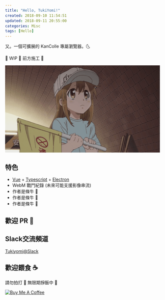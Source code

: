 ```yaml
---
title: "Hello, TukiYomi!"
created: 2018-09-10 11:54:51
updated: 2018-09-11 20:55:00
categories: Misc
tags: [Hello]
---
```


又。一個可擴展的 KanColle 專屬瀏覽器。🌜

<!--more-->

🚧 WIP 🚧 前方施工 🚧

![WIP](https://raw.githubusercontent.com/momocow/tukiyomi/52d3d71cacf1c33a1c2c84a2a3db28df3cfbaec1/docs/Ketsushoban.gif)

## 特色
- [Vue](https://vuejs.org/) + [Typescript](https://www.typescriptlang.org) + [Electron](https://electronjs.org/)
- WebM 戰鬥紀錄 (未來可能支援影像串流)
- 作者是條牛 🐄
- 作者是條牛 🐄
- 作者是條牛 🐄

## 歡迎 PR 🙏

## Slack交流頻道
[Tukiyomi@Slack](https://tuki-yomi.slack.com/messages/CCBG49A07)

## 歡迎餵食 ☕
請勿拍打 🤜 無限期掙飯中 🍙

<a href="https://www.buymeacoffee.com/momocow" target="_blank"><img src="https://www.buymeacoffee.com/assets/img/custom_images/yellow_img.png" alt="Buy Me A Coffee" style="height: auto !important;width: auto !important;" ></a>
